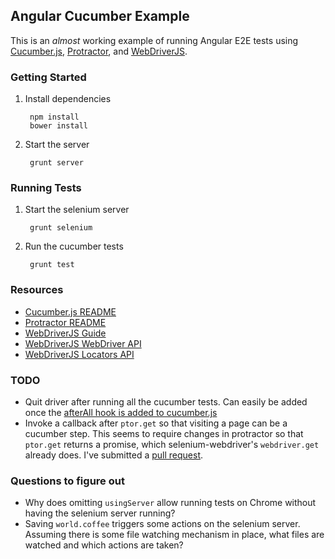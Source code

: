 ## Angular Cucumber Example

This is an *almost* working example of running Angular E2E tests using [Cucumber.js](https://github.com/cucumber/cucumber-js), [Protractor](https://github.com/angular/protractor), and [WebDriverJS](https://code.google.com/p/selenium/wiki/WebDriverJs).

### Getting Started

1. Install dependencies

        npm install
        bower install

2. Start the server

        grunt server

### Running Tests

1. Start the selenium server

        grunt selenium

2. Run the cucumber tests

        grunt test

### Resources

- [Cucumber.js README](https://github.com/cucumber/cucumber-js)
- [Protractor README](https://github.com/angular/protractor)
- [WebDriverJS Guide](https://code.google.com/p/selenium/wiki/WebDriverJs)
- [WebDriverJS WebDriver API](https://code.google.com/p/selenium/source/browse/javascript/webdriver/webdriver.js)
- [WebDriverJS Locators API](https://code.google.com/p/selenium/source/browse/javascript/webdriver/locators.js)

### TODO

- Quit driver after running all the cucumber tests. Can easily be added once the [afterAll hook is added to cucumber.js](https://github.com/cucumber/cucumber-js/issues/97)
- Invoke a callback after `ptor.get` so that visiting a page can be a cucumber step. This seems to require changes in protractor so that `ptor.get` returns a promise, which selenium-webdriver's `webdriver.get` already does. I've submitted a [pull request](https://github.com/angular/protractor/pull/45).

### Questions to figure out

- Why does omitting `usingServer` allow running tests on Chrome without having the selenium server running?
- Saving `world.coffee` triggers some actions on the selenium server. Assuming there is some file watching mechanism in place, what files are watched and which actions are taken?

